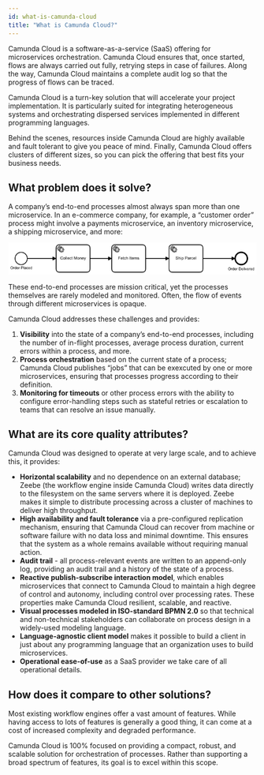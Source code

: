 ```yaml
---
id: what-is-camunda-cloud
title: "What is Camunda Cloud?"
---
```


Camunda Cloud is a software-as-a-service (SaaS) offering for microservices orchestration. Camunda Cloud ensures that, once started, flows are always carried out fully, retrying steps in case of failures. Along the way, Camunda Cloud maintains a complete audit log so that the progress of flows can be traced.

Camunda Cloud is a turn-key solution that will accelerate your project implementation. It is particularly suited for integrating heterogeneous systems and orchestrating dispersed services implemented in different programming languages.

Behind the scenes, resources inside Camunda Cloud are highly available and fault tolerant to give you peace of mind. Finally, Camunda Cloud offers clusters of different sizes, so you can pick the offering that best fits your business needs.

## What problem does it solve?

A company’s end-to-end processes almost always span more than one microservice. In an e-commerce company, for example, a “customer order” process might involve a payments microservice, an inventory microservice, a shipping microservice, and more:

![order-process](assets/order-process.png)

These end-to-end processes are mission critical, yet the processes themselves are rarely modeled and monitored. Often, the flow of events through different microservices is opaque.

Camunda Cloud addresses these challenges and provides:

1. **Visibility** into the state of a company’s end-to-end processes, including the number of in-flight processes, average process duration, current errors within a process, and more.
2. **Process orchestration** based on the current state of a process; Camunda Cloud publishes “jobs” that can be exexcuted by one or more microservices, ensuring that processes progress according to their definition.
3. **Monitoring for timeouts** or other process errors with the ability to configure error-handling steps such as stateful retries or escalation to teams that can resolve an issue manually.

## What are its core quality attributes?

Camunda Cloud was designed to operate at very large scale, and to achieve this, it provides:

- **Horizontal scalability** and no dependence on an external database; Zeebe (the workflow engine inside Camunda Cloud) writes data directly to the filesystem on the same servers where it is deployed. Zeebe makes it simple to distribute processing across a cluster of machines to deliver high throughput.
- **High availability and fault tolerance** via a pre-configured replication mechanism, ensuring that Camunda Cloud can recover from machine or software failure with no data loss and minimal downtime. This ensures that the system as a whole remains available without requiring manual action.
- **Audit trail** - all process-relevant events are written to an append-only log, providing an audit trail and a history of the state of a process.
- **Reactive publish-subscribe interaction model**, which enables microservices that connect to Camunda Cloud to maintain a high degree of control and autonomy, including control over processing rates. These properties make Camunda Cloud resilient, scalable, and reactive.
- **Visual processes modeled in ISO-standard BPMN 2.0** so that technical and non-technical stakeholders can collaborate on process design in a widely-used modeling language.
- **Language-agnostic client model** makes it possible to build a client in just about any programming language that an organization uses to build microservices.
- **Operational ease-of-use** as a SaaS provider we take care of all operational details.

## How does it compare to other solutions?

Most existing workflow engines offer a vast amount of features. While having access to lots of features is generally a good thing, it can come at a cost of increased complexity and degraded performance.

Camunda Cloud is 100% focused on providing a compact, robust, and scalable solution for orchestration of processes. Rather than supporting a broad spectrum of features, its goal is to excel within this scope.
